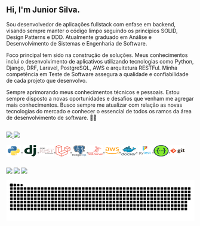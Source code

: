 ## Hi, I'm Junior Silva.

Sou desenvolvedor de aplicações fullstack com enfase em backend, visando sempre manter o código limpo seguindo os princípios SOLID, Design Patterns e DDD. Atualmente graduado em Análise e Desenvolvimento de Sistemas e Engenharia de Software. 

Foco principal tem sido na construção de soluções. Meus conhecimentos inclui o desenvolvimento de aplicativos utilizando tecnologias como Python, Django, DRF, Laravel, PostgreSQL, AWS e arquitetura RESTFul. Minha competência em Teste de Software assegura a qualidade e confiabilidade de cada projeto que desenvolvo.

Sempre aprimorando meus conhecimentos técnicos e pessoais. Estou sempre disposto a novas oportunidades e desafios que venham me agregar mais conhecimentos. Busco sempre me atualizar com relação as novas tecnologias do mercado e conhecer o essencial de todos os ramos da área de desenvolvimento de software. 🚀🚀

##

<div>
  <a href="https://github.com/juniorsilvacc">
  <img height="180em" src="https://github-readme-stats.vercel.app/api?username=juniorsilvacc&show_icons=true&theme=dark&include_all_commits=true&count_private=true"/>
  <img height="180em" src="https://github-readme-stats.vercel.app/api/top-langs/?username=juniorsilvacc&layout=compact&langs_count=7&theme=dark"/>
</div>

<div style="display: inline_block"><br>
  <img align="center" alt="Juniior-Ts" height="30" width="40" src="https://raw.githubusercontent.com/devicons/devicon/master/icons/python/python-original.svg">
  <img align="center" alt="Juniior-Js" height="30" width="40" src="https://raw.githubusercontent.com/devicons/devicon/master/icons/django/django-plain.svg">
  <img align="center" alt="Juniior-Js" height="30" width="40" src="https://github.com/devicons/devicon/blob/master/icons/djangorest/djangorest-original-wordmark.svg">
  <img align="center" alt="Juniior-Express" height="30" width="40" src="https://raw.githubusercontent.com/devicons/devicon/master/icons/laravel/laravel-original.svg">
  <img align="center" alt="Juniior-HTML" height="30" width="40" src="https://raw.githubusercontent.com/devicons/devicon/master/icons/postgresql/postgresql-original-wordmark.svg">
  <img align="center" alt="Juniior-HTML" height="30" width="40" src="https://github.com/devicons/devicon/blob/master/icons/microsoftsqlserver/microsoftsqlserver-plain-wordmark.svg">
  <img align="center" alt="Juniior-HTML" height="30" width="40" src="https://github.com/devicons/devicon/blob/master/icons/amazonwebservices/amazonwebservices-plain-wordmark.svg">
  <img align="center" alt="Juniior-HTML" height="30" width="40" src="https://github.com/devicons/devicon/blob/master/icons/docker/docker-original-wordmark.svg">
  <img align="center" alt="Juniior-HTML" height="30" width="40" src="https://github.com/devicons/devicon/blob/master/icons/pytest/pytest-original-wordmark.svg">
  <img align="center" alt="Juniior-HTML" height="30" width="40" src="https://raw.githubusercontent.com/devicons/devicon/master/icons/swagger/swagger-original.svg">
  <img align="center" alt="Juniior-HTML" height="30" width="40" src="https://github.com/devicons/devicon/blob/master/icons/git/git-original-wordmark.svg">
</div>
  
##
  
<div> 
  <a href="https://www.linkedin.com/in/juniiorsilvadev/" target="_blank"><img src="https://img.shields.io/badge/-LinkedIn-%230077B5?style=for-the-badge&logo=linkedin&logoColor=white" target="_blank"></a> 
  <a href="https://www.instagram.com/juniiorsilva.dev/" target="_blank"><img src="https://img.shields.io/badge/-Instagram-%23E4405F?style=for-the-badge&logo=instagram&logoColor=white" target="_blank"></a>
  <a href = "mailto:juniiorsilvadev@gmail.com"><img src="https://img.shields.io/badge/-Gmail-%23333?style=for-the-badge&logo=gmail&logoColor=white" target="_blank"></a>
  
  ![Snake animation](https://github.com/juniorsilvacc/juniorsilvacc/blob/output/github-contribution-grid-snake.svg)
</div>

